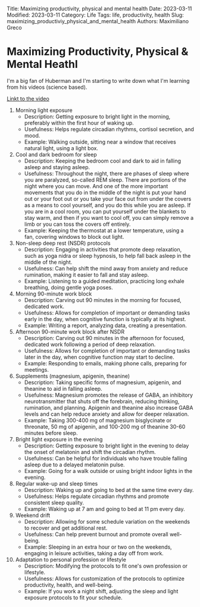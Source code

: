 Title: Maximizing productivity, physical and mental health
Date: 2023-03-11
Modified: 2023-03-11
Category: Life
Tags: life, productivity, health
Slug: maximizing_productiviy_physical_and_mental_health
Authors: Maximiliano Greco

# Maximizing Productivity, Physical & Mental Heathl

I'm a big fan of Huberman and I'm starting to write down what I'm learning from
his videos (science based).

[Linkt to the video](https://www.youtube.com/watch?v=aXvDEmo6uS4)

1. Morning light exposure
    - Description: Getting exposure to bright light in the morning, preferably
      within the first hour of waking up.
    - Usefulness: Helps regulate circadian rhythms, cortisol secretion, and
      mood.
    - Example: Walking outside, sitting near a window that receives natural light, using a light box.
2. Cool and dark bedroom for sleep
    - Description: Keeping the bedroom cool and dark to aid in falling asleep and staying asleep.
    - Usefulness: Throughout the night, there are phases of sleep where you are paralyzed, so-called REM sleep. There are portions of the night where you can move. And one of the more important movements that you do in the middle of the night is put your hand out or your foot out or you take your face out from under the covers as a means to cool yourself, and you do this while you are asleep. If you are in a cool room, you can put yourself under the blankets to stay warm, and then if you want to cool off, you can simply remove a limb or you can toss the covers off entirely.
    - Example: Keeping the thermostat at a lower temperature, using a fan, covering windows to block out light.
3. Non-sleep deep rest (NSDR) protocols
    - Description: Engaging in activities that promote deep relaxation, such as yoga nidra or sleep hypnosis, to help fall back asleep in the middle of the night.
    - Usefulness: Can help shift the mind away from anxiety and reduce rumination, making it easier to fall and stay asleep.
    - Example: Listening to a guided meditation, practicing long exhale breathing, doing gentle yoga poses.
4. Morning 90-minute work block
    - Description: Carving out 90 minutes in the morning for focused, dedicated work.
    - Usefulness: Allows for completion of important or demanding tasks early in the day, when cognitive function is typically at its highest.
    - Example: Writing a report, analyzing data, creating a presentation.
5. Afternoon 90-minute work block after NSDR
    - Description: Carving out 90 minutes in the afternoon for focused, dedicated work following a period of deep relaxation.
    - Usefulness: Allows for completion of important or demanding tasks later in the day, when cognitive function may start to decline.
    - Example: Responding to emails, making phone calls, preparing for meetings.
6. Supplements (magnesium, apigenin, theanine)
    - Description: Taking specific forms of magnesium, apigenin, and theanine to aid in falling asleep.
    - Usefulness: Magnesium promotes the release of GABA, an inhibitory neurotransmitter that shuts off the forebrain, reducing thinking, rumination, and planning. Apigenin and theanine also increase GABA levels and can help reduce anxiety and allow for deeper relaxation.
    - Example: Taking 300-400 mg of magnesium bisglycinate or threonate, 50 mg of apigenin, and 100-200 mg of theanine 30-60 minutes before sleep.
7. Bright light exposure in the evening
    - Description: Getting exposure to bright light in the evening to delay the onset of melatonin and shift the circadian rhythm.
    - Usefulness: Can be helpful for individuals who have trouble falling asleep due to a delayed melatonin pulse.
    - Example: Going for a walk outside or using bright indoor lights in the evening.
8. Regular wake-up and sleep times
    - Description: Waking up and going to bed at the same time every day.
    - Usefulness: Helps regulate circadian rhythms and promote consistent sleep quality.
    - Example: Waking up at 7 am and going to bed at 11 pm every day.
9. Weekend drift
    - Description: Allowing for some schedule variation on the weekends to recover and get additional rest.
    - Usefulness: Can help prevent burnout and promote overall well-being.
    - Example: Sleeping in an extra hour or two on the weekends, engaging in leisure activities, taking a day off from work.
10. Adaptation to personal profession or lifestyle
    - Description: Modifying the protocols to fit one's own profession or lifestyle.
    - Usefulness: Allows for customization of the protocols to optimize productivity, health, and well-being.
    - Example: If you work a night shift, adjusting the sleep and light exposure protocols to fit your schedule.

